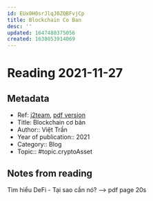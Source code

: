 ```yaml
---
id: EUx0H0srJlqJ0ZQBFvjCp
title: Blockchain Co Ban
desc: ''
updated: 1647480375056
created: 1638053914069
---
```

# Reading 2021-11-27

## Metadata

- Ref: [j2team](https://www.facebook.com/groups/j2team.community/permalink/1715076758824437/), [pdf version](https://app.box.com/s/c83dxlec2svs8k3dfqottmtdiinaaset)
- Title: Blockchain cơ bản
- Author:: Việt Trần
- Year of publication:: 2021
- Category:: Blog
- Topic:: #topic.cryptoAsset

## Notes from reading

Tìm hiểu DeFi - Tại sao cần nó?
--> pdf page 20s
